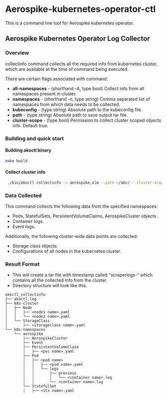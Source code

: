 # Aerospike-kubernetes-operator-ctl

This is a command line tool for Aerospike kubernetes operator.

## Aerospike Kubernetes Operator Log Collector

### Overview

collectinfo command collects all the required info from kubernetes cluster, which are available at the time of command being executed.

There are certain flags associated with command:
* **all-namespaces** - (shorthand -A, type bool) Collect info from all namespaces present in cluster.
* **namespaces** - (shorthand -n, type string) Comma separated list of namespaces from which data needs to be collected.
* **kubeconfig** - (type string) Absolute path to the kubeconfig file.
* **path** - (type string) Absolute path to save output tar file.
* **cluster-scope** - (type bool) Permission to collect cluster scoped objects info. Default true.



### Building and quick start

#### Building akoctl binary
```sh
make build
```

#### Collect cluster info
```sh
 ./bin/akoctl collectinfo -n aerospike,olm --path ~/abc/ --cluster-scope=false
```


### Data Collected

This command collects the following data from the specified namespaces:

* Pods, StatefulSets, PersistentVolumeClaims, AerospikeCluster objects .
* Container logs.
* Event logs.

Additionally, the following cluster-wide data points are collected:
* Storage class objects.
* Configurations of all nodes in the kubernetes cluster.

### Result Format

* This will create a tar file with timestamp called "scraperlogs-<time-stamp>" which contains all the collected info from the cluster.
* Directory structure will look like this.
```shell
akoctl_collectinfo
├── akoctl.log
├── k8s-cluster
│   ├── Node
│   │   ├── <node1 name>.yaml
│   │   └── <node2 name>.yaml
│   └── StorageClass
│       ├── <storageclass name>.yaml
└── k8s-namespaces
    └── aerospike
        ├── AerospikeCluster
        ├── Event
        ├── PersistentVolumeClaim
        │   ├── <pvc name>.yaml
        ├── Pod
        │   ├── <pod name>
        │   │   ├── <pod name>.yaml
        │   │   └── logs
        │   │       ├── previous
        │   │       │   └── <container name>.log
        │   │       └── <container name>.log
        └── StatefulSet
        │   ├── <sts name>.yaml

```